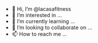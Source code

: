 - 👋 Hi, I’m @lacasafitness
- 👀 I’m interested in ...
- 🌱 I’m currently learning ...
- 💞️ I’m looking to collaborate on ...
- 📫 How to reach me ...

<!---
lacasafitness/lacasafitness is a ✨ special ✨ repository because its `README.md` (this file) appears on your GitHub profile.
You can click the Preview link to take a look at your changes.
--->
